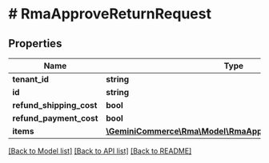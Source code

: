 # # RmaApproveReturnRequest


## Properties


Name | Type | Description | Notes
------------ | ------------- | ------------- | -------------
**tenant_id**| **string** |   |
**id**| **string** |   |
**refund_shipping_cost**| **bool** |   |
**refund_payment_cost**| **bool** |   |
**items**| [**\GeminiCommerce\Rma\Model\RmaApproveReturnRequestItem[]**](RmaApproveReturnRequestItem.md) |   |


[[Back to Model list]](../../README.md#models) [[Back to API list]](../../README.md#endpoints) [[Back to README]](../../README.md)